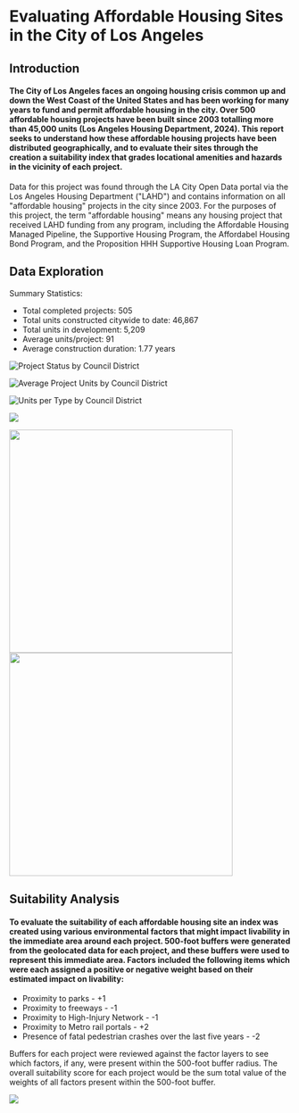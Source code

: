 # Evaluating Affordable Housing Sites in the City of Los Angeles
## Introduction
#### The City of Los Angeles faces an ongoing housing crisis common up and down the West Coast of the United States and has been working for many years to fund and permit affordable housing in the city. Over 500 affordable housing projects have been built since 2003 totalling more than 45,000 units (Los Angeles Housing Department, 2024). This report seeks to understand how these affordable housing projects have been distributed geographically, and to evaluate their sites through the creation a suitability index that grades locational amenities and hazards in the vicinity of each project. 

Data for this project was found through the LA City Open Data portal via the Los Angeles Housing Department ("LAHD") and contains information on all "affordable housing" projects in the city since 2003. For the purposes of this project, the term "affordable housing" means any housing project that received LAHD funding from any program, including the Affordable Housing Managed Pipeline, the Supportive Housing Program, the Affordabel Housing Bond Program, and the Proposition HHH Supportive Housing Loan Program.

## Data Exploration
Summary Statistics:
* Total completed projects: 505
* Total units constructed citywide to date: 46,867
* Total units in development: 5,209
* Average units/project: 91
* Average construction duration: 1.77 years

![Project Status by Council District](docs/assets/status_by_cd_white.png)

![Average Project Units by Council District](docs/assets/units_per_proj.png)

![Units per Type by Council District](docs/assets/units_per_cd_by_type.png)

![](docs/assets/distribution_map_2.png)

<p float="left">
  <img src="docs/assets/count_per_cd_map.png" width="400" /> 
  <img src="docs/assets/units_per_cd_map.png" width="400" />
</p>

## Suitability Analysis
#### To evaluate the suitability of each affordable housing site an index was created using various environmental factors that might impact livability in the immediate area around each project. 500-foot buffers were generated from the geolocated data for each project, and these buffers were used to represent this immediate area. Factors included the following items which were each assigned a positive or negative weight based on their estimated impact on livability:
* Proximity to parks - +1
* Proximity to freeways - -1
* Proximity to High-Injury Network - -1
* Proximity to Metro rail portals - +2
* Presence of fatal pedestrian crashes over the last five years - -2

Buffers for each project were reviewed against the factor layers to see which factors, if any, were present within the 500-foot buffer radius. The overall suitability score for each project would be the sum total value of the weights of all factors present within the 500-foot buffer. 

![](docs/assets/suitability_factors_map.png)


